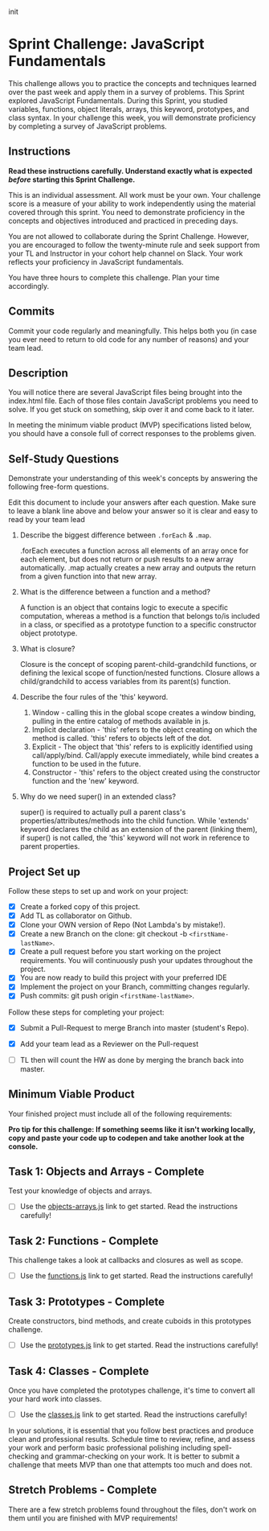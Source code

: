 init
# Sprint Challenge: JavaScript Fundamentals

This challenge allows you to practice the concepts and techniques learned over the past week and apply them in a survey of problems. This Sprint explored JavaScript Fundamentals. During this Sprint, you studied variables, functions, object literals, arrays, this keyword, prototypes, and class syntax. In your challenge this week, you will demonstrate proficiency by completing a survey of JavaScript problems.

## Instructions

**Read these instructions carefully. Understand exactly what is expected _before_ starting this Sprint Challenge.**

This is an individual assessment. All work must be your own. Your challenge score is a measure of your ability to work independently using the material covered through this sprint. You need to demonstrate proficiency in the concepts and objectives introduced and practiced in preceding days.

You are not allowed to collaborate during the Sprint Challenge. However, you are encouraged to follow the twenty-minute rule and seek support from your TL and Instructor in your cohort help channel on Slack. Your work reflects your proficiency in JavaScript fundamentals.

You have three hours to complete this challenge. Plan your time accordingly.

## Commits

Commit your code regularly and meaningfully. This helps both you (in case you ever need to return to old code for any number of reasons) and your team lead.

## Description

You will notice there are several JavaScript files being brought into the index.html file.  Each of those files contain JavaScript problems you need to solve.  If you get stuck on something, skip over it and come back to it later.

In meeting the minimum viable product (MVP) specifications listed below, you should have a console full of correct responses to the problems given.

## Self-Study Questions

Demonstrate your understanding of this week's concepts by answering the following free-form questions.

Edit this document to include your answers after each question. Make sure to leave a blank line above and below your answer so it is clear and easy to read by your team lead

1. Describe the biggest difference between `.forEach` & `.map`.

    .forEach executes a function across all elements of an array once for each element, but does not return or push results to a new array automatically. 
    .map actually creates a new array and outputs the return from a given function into that new array.

2. What is the difference between a function and a method?

    A function is an object that contains logic to execute a specific computation, whereas a method is a function that belongs to/is included in a class, or specified as a prototype function to a specific constructor object prototype.

3. What is closure?

    Closure is the concept of scoping parent-child-grandchild functions, or defining the lexical scope of function/nested functions. Closure allows a child/grandchild to access variables from its parent(s) function.

4. Describe the four rules of the 'this' keyword.

    1) Window - calling this in the global scope creates a window binding, pulling in the entire catalog of methods available in js. 
    2) Implicit declaration - 'this' refers to the object creating on which the method is called. 'this' refers to objects left of the dot. 
    3) Explicit - The object that 'this' refers to is explicitly identified using call/apply/bind. Call/apply execute immediately, while bind creates a function to be used in the future. 
    4) Constructor - 'this' refers to the object created using the constructor function and the 'new' keyword. 

5. Why do we need super() in an extended class?

    super() is required to actually pull a parent class's properties/attributes/methods into the child function. While 'extends' keyword declares the child as an extension of the parent (linking them), if super() is not called, the 'this' keyword will not work in reference to  parent properties. 

## Project Set up

Follow these steps to set up and work on your project:

- [x] Create a forked copy of this project.
- [x] Add TL as collaborator on Github.
- [x] Clone your OWN version of Repo (Not Lambda's by mistake!).
- [x] Create a new Branch on the clone: git checkout -b `<firstName-lastName>`.
- [x] Create a pull request before you start working on the project requirements.  You will continuously push your updates throughout the project.
- [x] You are now ready to build this project with your preferred IDE
- [x] Implement the project on your Branch, committing changes regularly.
- [x] Push commits: git push origin `<firstName-lastName>`.

Follow these steps for completing your project:

- [x] Submit a Pull-Request to merge <firstName-lastName> Branch into master (student's  Repo).
- [x] Add your team lead as a Reviewer on the Pull-request
- [ ] TL then will count the HW as done by  merging the branch back into master.


## Minimum Viable Product

Your finished project must include all of the following requirements:

**Pro tip for this challenge: If something seems like it isn't working locally, copy and paste your code up to codepen and take another look at the console.**

## Task 1: Objects and Arrays - Complete
Test your knowledge of objects and arrays. 
* [ ] Use the [objects-arrays.js](challenges/objects-arrays.js) link to get started.  Read the instructions carefully!

## Task 2: Functions - Complete
This challenge takes a look at callbacks and closures as well as scope. 
* [ ] Use the [functions.js](challenges/functions.js) link to get started. Read the instructions carefully!

## Task 3: Prototypes - Complete
Create constructors, bind methods, and create cuboids in this prototypes challenge.
* [ ] Use the [prototypes.js](challenges/prototypes.js) link to get started. Read the instructions carefully!

## Task 4: Classes - Complete
Once you have completed the prototypes challenge, it's time to convert all your hard work into classes.
* [ ] Use the [classes.js](challenges/classes.js) link to get started. Read the instructions carefully!

In your solutions, it is essential that you follow best practices and produce clean and professional results. Schedule time to review, refine, and assess your work and perform basic professional polishing including spell-checking and grammar-checking on your work. It is better to submit a challenge that meets MVP than one that attempts too much and does not.

## Stretch Problems - Complete

There are a few stretch problems found throughout the files, don't work on them until you are finished with MVP requirements!
